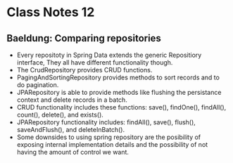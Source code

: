 # Class Notes 12

## Baeldung: Comparing repositories

- Every repositoty in Spring Data extends the generic Repositiory interface, They all have different functionality though.
- The CrudRepository provides CRUD functions.
- PagingAndSortingRepository provides methods to sort records and to do pagination.
- JPARepository is able to provide methods like flushing the persistance context and delete records in a batch.
- CRUD functionality includes these functions: save(), findOne(), findAll(), count(), delete(), and exists().
- JPARepository functionality includes: findAll(), save(), flush(), saveAndFlush(), and deleteInBatch().
- Some downsides to using spring repository are the posibility of exposing internal implementation details and the possibility of not having the amount of control we want.
